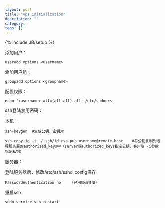 ```yaml
---
layout: post
title: "vps initialization"
description: ""
category: 
tags: []
---
```

{% include JB/setup %}

添加用户：

    useradd options <username>
添加用户组：
    
    groupadd options <groupname>
配置权限：

    echo '<username> all=(all:all) all' /etc/sudoers
ssh登陆禁用密码：

本机：

    ssh-keygen  #生成公钥、密钥对

    ssh-copy-id -i ~/.ssh/id_rsa.pub username@remote-host    #将公钥复制到远程服务器的authorized_keys中（server端authorized_keys指定公钥，客户端 -i参数指定私钥）
服务器：

登陆服务器后，修改/etc/ssh/sshd_config保存

    PasswordAuthentication no    （经用密码登陆）
重启ssh 

    sudo service ssh restart




   
   
    
     
    

    
    
   
